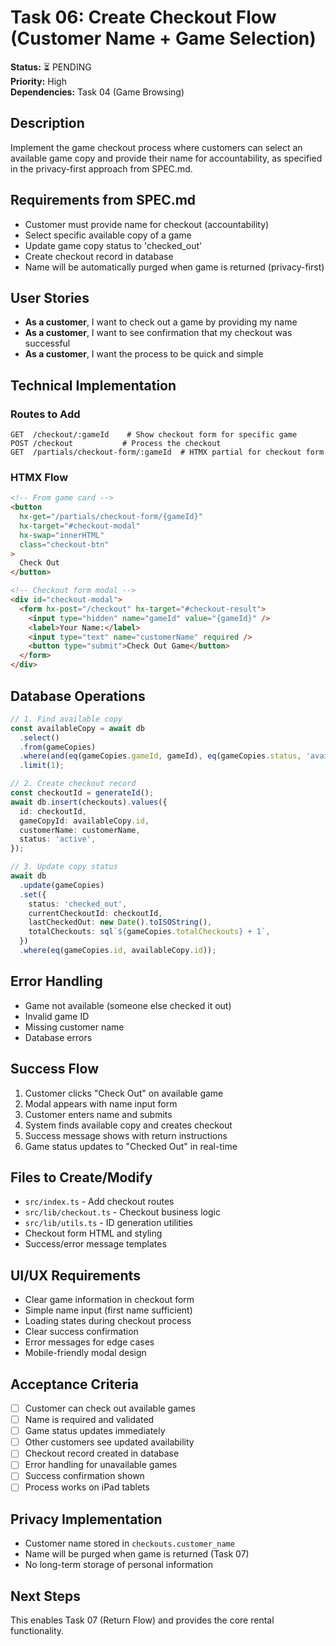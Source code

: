 # Task 06: Create Checkout Flow (Customer Name + Game Selection)

**Status:** ⏳ PENDING  
**Priority:** High  
**Dependencies:** Task 04 (Game Browsing)

## Description

Implement the game checkout process where customers can select an available game copy and provide their name for accountability, as specified in the privacy-first approach from SPEC.md.

## Requirements from SPEC.md

- Customer must provide name for checkout (accountability)
- Select specific available copy of a game
- Update game copy status to 'checked_out'
- Create checkout record in database
- Name will be automatically purged when game is returned (privacy-first)

## User Stories

- **As a customer**, I want to check out a game by providing my name
- **As a customer**, I want to see confirmation that my checkout was successful
- **As a customer**, I want the process to be quick and simple

## Technical Implementation

### Routes to Add

```
GET  /checkout/:gameId    # Show checkout form for specific game
POST /checkout           # Process the checkout
GET  /partials/checkout-form/:gameId  # HTMX partial for checkout form
```

### HTMX Flow

```html
<!-- From game card -->
<button
  hx-get="/partials/checkout-form/{gameId}"
  hx-target="#checkout-modal"
  hx-swap="innerHTML"
  class="checkout-btn"
>
  Check Out
</button>

<!-- Checkout form modal -->
<div id="checkout-modal">
  <form hx-post="/checkout" hx-target="#checkout-result">
    <input type="hidden" name="gameId" value="{gameId}" />
    <label>Your Name:</label>
    <input type="text" name="customerName" required />
    <button type="submit">Check Out Game</button>
  </form>
</div>
```

## Database Operations

```typescript
// 1. Find available copy
const availableCopy = await db
  .select()
  .from(gameCopies)
  .where(and(eq(gameCopies.gameId, gameId), eq(gameCopies.status, 'available')))
  .limit(1);

// 2. Create checkout record
const checkoutId = generateId();
await db.insert(checkouts).values({
  id: checkoutId,
  gameCopyId: availableCopy.id,
  customerName: customerName,
  status: 'active',
});

// 3. Update copy status
await db
  .update(gameCopies)
  .set({
    status: 'checked_out',
    currentCheckoutId: checkoutId,
    lastCheckedOut: new Date().toISOString(),
    totalCheckouts: sql`${gameCopies.totalCheckouts} + 1`,
  })
  .where(eq(gameCopies.id, availableCopy.id));
```

## Error Handling

- Game not available (someone else checked it out)
- Invalid game ID
- Missing customer name
- Database errors

## Success Flow

1. Customer clicks "Check Out" on available game
2. Modal appears with name input form
3. Customer enters name and submits
4. System finds available copy and creates checkout
5. Success message shows with return instructions
6. Game status updates to "Checked Out" in real-time

## Files to Create/Modify

- `src/index.ts` - Add checkout routes
- `src/lib/checkout.ts` - Checkout business logic
- `src/lib/utils.ts` - ID generation utilities
- Checkout form HTML and styling
- Success/error message templates

## UI/UX Requirements

- Clear game information in checkout form
- Simple name input (first name sufficient)
- Loading states during checkout process
- Clear success confirmation
- Error messages for edge cases
- Mobile-friendly modal design

## Acceptance Criteria

- [ ] Customer can check out available games
- [ ] Name is required and validated
- [ ] Game status updates immediately
- [ ] Other customers see updated availability
- [ ] Checkout record created in database
- [ ] Error handling for unavailable games
- [ ] Success confirmation shown
- [ ] Process works on iPad tablets

## Privacy Implementation

- Customer name stored in `checkouts.customer_name`
- Name will be purged when game is returned (Task 07)
- No long-term storage of personal information

## Next Steps

This enables Task 07 (Return Flow) and provides the core rental functionality.
